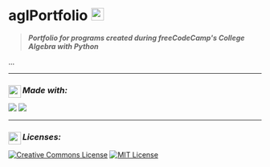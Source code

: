 # aglPortfolio <img src="https://media.giphy.com/media/LMt9638dO8dftAjtco/giphy.gif" width="25">
> **_Portfolio for programs created during freeCodeCamp's College Algebra with Python_**

<!--- Description ---> 
...

---

<!--- Development ---> 
### _Made with:_ <img src="https://img.icons8.com/ios/250/FFFFFF/source-code.png" width="25" align="left">
<div>
  <!--- Python ---> 
  <img src="https://img.shields.io/badge/Python-3776AB?style=for-the-badge&logo=python&logoColor=white">
  <!--- Jupyter Notebook ---> 
  <img src="https://img.shields.io/badge/Jupyter-F37626?style=for-the-badge&logo=jupyter&logoColor=white">
</div>

---

<!--- Licenses ---> 
### _Licenses:_ <img src="https://img.icons8.com/ios/250/FFFFFF/info.png" width="25" align="left">
<a rel="license" href="http://creativecommons.org/licenses/by-nc-sa/4.0/"><img alt="Creative Commons License" style="border-width:0" src="https://i.creativecommons.org/l/by-nc-sa/4.0/88x31.png" /></a>
<a rel="license" href="https://opensource.org/licenses/MIT"><img alt="MIT License" src="https://img.shields.io/github/license/Ileriayo/markdown-badges?style=for-the-badge"></a>
